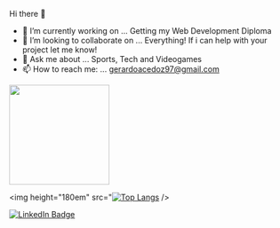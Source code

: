 Hi there 👋

- 🔭 I’m currently working on ... Getting my Web Development Diploma
- 👯 I’m looking to collaborate on ... Everything! If i can help with your project let me know!
- 💬 Ask me about ... Sports, Tech and Videogames
- 📫 How to reach me: ... gerardoacedoz97@gmail.com

<img height="180em" src="https://github-readme-stats.vercel.app/api?username=GerardoAz&theme=dark&show_icons=true&hide_border=true&&count_private=true&include_all_commits=true" />

<img height="180em" src="[![Top Langs](https://github-readme-stats.vercel.app/api/top-langs/?username=GerardoAz)](https://github.com/GerardoAz/github-readme-stats) />

<div id="badges">
  <a href="https://www.linkedin.com/in/luis-gerardo-acedo-zazueta-2b798118a/">
    <img src="https://img.shields.io/badge/LinkedIn-blue?style=for-the-badge&logo=linkedin&logoColor=white" alt="LinkedIn Badge"/>
</div>
